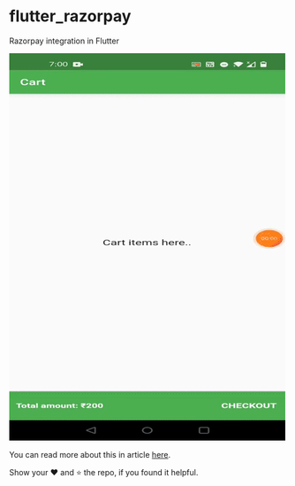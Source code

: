 # flutter_razorpay

Razorpay integration in Flutter

![](flutter_razorpay.gif)

You can read more about this in article [here](https://letusflutter.com/2020/10/19/razorpay-payment-integration-in-flutter/).

Show your :heart: and :star: the repo, if you found it helpful.
